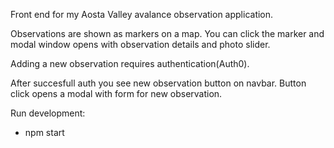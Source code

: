 Front end for my Aosta Valley avalance observation application.

Observations are shown as markers on a map. You can click the marker and modal window opens with observation details and photo slider.

Adding a new observation requires authentication(Auth0).

After succesfull auth you see new observation button on navbar. Button click opens a modal with form for new observation.

Run development:

- npm start
